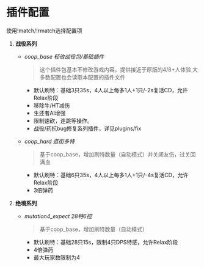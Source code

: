 # 插件配置

使用!match/!rmatch选择配置项

1. **战役系列**
   * *coop_base 轻改战役包/基础插件*
      > 这个插件包基本不修改游戏内容，提供接近于原版的4/8+人体验
      > 大多数配置也会读取本配置的插件文件
      * 默认刷特：基础3只35s，4人以上每多1人+1只/-2s复活CD，允许Relax阶段
      * 移除牛/HT减伤
      * 生还者AI增强
      * 限制速砍，连跳等操作。
      * 战役/药抗bug修复系列插件，详见plugins/fix

   * *coop_hard 逛街多特*
      > 基于coop_base，增加刷特数量（自动模式）并关闭友伤，过关回满血
      * 默认刷特：基础6只35s，4人以上每多1人+1只/-4s复活CD，允许Relax阶段
      * 3倍弹药

2. **绝境系列**
   * *mutation4_expect 28特6控*
      > 基于coop_base，增加刷特数量（自动模式）
      * 默认刷特：基础28只15s，限制4只DPS特感，允许Relax阶段
      * 4倍弹药
      * 最大玩家数限制为4